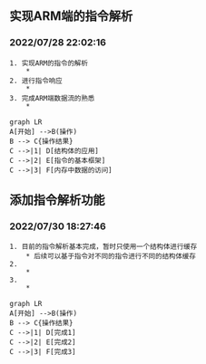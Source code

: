 <span id="0"></span>
## 实现ARM端的指令解析
### 2022/07/28 22:02:16
    1. 实现ARM的指令的解析
        * 
    2. 进行指令响应
        * 
    3. 完成ARM端数据流的熟悉
        * 
```mermaid
graph LR
A[开始] -->B(操作)
B --> C{操作结果}
C -->|1| D[结构体的应用]
C -->|2| E[指令的基本框架]
C -->|3| F[内存中数据的访问]
```

<span id="18"></span>
## 添加指令解析功能
### 2022/07/30 18:27:46
    1. 目前的指令解析基本完成，暂时只使用一个结构体进行缓存
        * 后续可以基于指令对不同的指令进行不同的结构体缓存
    2. 
        * 
    3. 
        * 
```mermaid
graph LR
A[开始] -->B(操作)
B --> C{操作结果}
C -->|1| D[完成1]
C -->|2| E[完成2]
C -->|3| F[完成3]
```
